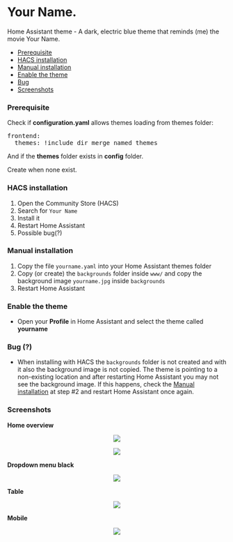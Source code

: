 # Your Name.
Home Assistant theme - A dark, electric blue theme that reminds (me) the movie Your Name.   

* [Prerequisite](#prerequisite)
* [HACS installation](#hacs_installation)
* [Manual installation](#manual_installation)
* [Enable the theme](#enable_the_theme)
* [Bug](#bug)
* [Screenshots](#screenshots)

### <a name="prerequisite"></a>Prerequisite
Check if **configuration.yaml** allows themes loading from themes folder:   

<pre>
frontend:
  themes: !include_dir_merge_named themes
</pre>

And if the **themes** folder exists in **config** folder.   

Create when none exist.

### <a name="hacs_installation"></a>HACS installation
1. Open the Community Store (HACS)
2. Search for `Your Name`
3. Install it
4. Restart Home Assistant
5. Possible bug(?)

### <a name="manual_installation"></a>Manual installation
1. Copy the file `yourname.yaml` into your Home Assistant themes folder
2. Copy (or create) the `backgrounds` folder inside `www/` and copy the background image `yourname.jpg` inside `backgrounds`
3. Restart Home Assistant

### <a name="enable_the_theme"></a>Enable the theme
- Open your **Profile** in Home Assistant and select the theme called **yourname**

### <a name="bug"></a>Bug (?)
- When installing with HACS the `backgrounds` folder is not created and with it also the background image is not copied. The theme is pointing to a non-existing location and after restarting Home Assistant you may not see the background image. If this happens, check the [Manual installation](#manual_installation) at step #2 and restart Home Assistant once again.

### <a name="screenshots"></a>Screenshots
**Home overview**
<p align="center">
  <img src="https://i.imgur.com/51mOqfs.png">
</p>

<p align="center">
  <img src="https://i.imgur.com/TUYxw0N.png">
</p>

**Dropdown menu black**
<p align="center">
  <img src="https://i.imgur.com/Kqi9iaL.png">
</p>

**Table**
<p align="center">
  <img src="https://i.imgur.com/I6UdSES.png">
</p>

**Mobile**
<p align="center">
  <img src="https://i.imgur.com/cw0STX5.jpg">
</p>
